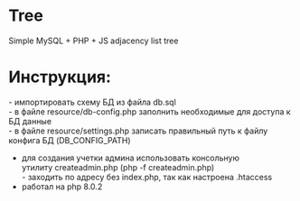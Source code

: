 # Tree
Simple MySQL + PHP + JS adjacency list tree
# Инструкция:
- импортировать схему БД из файла db.sql  
- в файле resource/db-config.php заполнить необходимые для доступа к БД данные  
- в файле resource/settings.php записать правильный путь к файлу конфига БД (DB_CONFIG_PATH)  
- для создания учетки админа использовать консольную утилиту createadmin.php (php -f createadmin.php)  
- заходить по адресу без index.php, так как настроена .htaccess  
- работал на php 8.0.2  
